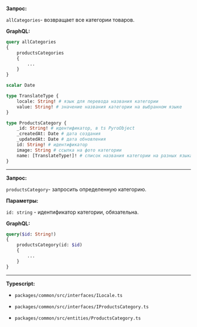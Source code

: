 **Запрос:**

`allCategories`- возвращает все категории товаров.

**GraphQL:**

```graphql
query allCategories
{
	productsCategories
	{
		...
	}
}
```

```graphql
scalar Date

type TranslateType {
	locale: String! # язык для перевода названия категории
	value: String! # значение названия категории на выбранном языке
}

type ProductsCategory {
	_id: String! # идентификатор, в ts PyroObject
	_createdAt: Date # дата создания
	_updatedAt: Date # дата обновления
	id: String! # идентификатор
	image: String # ссылка на фото категории
	name: [TranslateType!]! # список названия категории на разных языках
}
```

___

**Запрос:**

`productsCategory`- запросить определенную категорию.

**Параметры:**

`id: string` - идентификатор категории, обязательна.

**GraphQL:**

```graphql
query($id: String!)
{
	productsCategory(id: $id)
	{
		...
	}
}
```

___
**Typescript:**

* `packages/common/src/interfaces/ILocale.ts`
* `packages/common/src/interfaces/IProductsCategory.ts`

* `packages/common/src/entities/ProductsCategory.ts`
